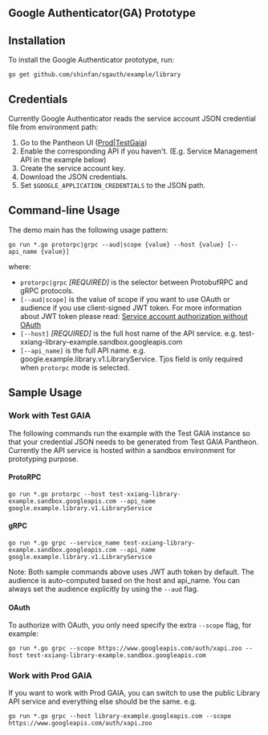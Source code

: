 Google Authenticator(GA) Prototype
-------
## Installation

To install the Google Authenticator prototype, run:
```
go get github.com/shinfan/sgauth/example/library
```
## Credentials
Currently Google Authenticator reads the service account JSON credential file from environment path:
1) Go to the Pantheon UI ([Prod](https://pantheon.corp.google.com/)|[TestGaia](https://pantheon-testgaia.corp.google.com))
2) Enable the corresponding API if you haven't. (E.g. Service Management API in the example below)
2) Create the service account key.
2) Download the JSON credentials.
3) Set `$GOOGLE_APPLICATION_CREDENTIALS` to the JSON path.

## Command-line Usage
The demo main has the following usage pattern:
```
go run *.go protorpc|grpc --aud|scope {value} --host {value} [--api_name {value}]
```
where:

- `protorpc|grpc` *[REQUIRED]* is the selector between ProtobufRPC and gRPC protocols. 
- `[--aud|scope]` is the value of scope if you want to use OAuth or audience if you use client-signed JWT token.
For more information about JWT token please read: [Service account authorization without OAuth](https://developers.google.com/identity/protocols/OAuth2ServiceAccount)
- `[--host]` *[REQUIRED]* is the full host name of the API service. e.g. test-xxiang-library-example.sandbox.googleapis.com 
- `[--api_name]` is the full API name. e.g. google.example.library.v1.LibraryService. Tjos field is only required when `protorpc` mode is selected.

## Sample Usage

### Work with Test GAIA

The following commands run the example with the Test GAIA instance so that your credential JSON needs to be generated from Test GAIA Pantheon. Currently the API service is hosted within a sandbox environment for prototyping purpose.

#### ProtoRPC
```
go run *.go protorpc --host test-xxiang-library-example.sandbox.googleapis.com --api_name google.example.library.v1.LibraryService
```
#### gRPC
```
go run *.go grpc --service_name test-xxiang-library-example.sandbox.googleapis.com --api_name google.example.library.v1.LibraryService 
```

Note: Both sample commands above uses JWT auth token by default. The audience is auto-computed based on the host and api_name.
You can always set the audience explicitly by using the `--aud` flag.

#### OAuth
To authorize with OAuth, you only need specify the extra `--scope` flag, for example:
```
go run *.go grpc --scope https://www.googleapis.com/auth/xapi.zoo --host test-xxiang-library-example.sandbox.googleapis.com
```

### Work with Prod GAIA

If you want to work with Prod GAIA, you can switch to use the public Library API service and everything else should be the same. e.g.
```
go run *.go grpc --host library-example.googleapis.com --scope https://www.googleapis.com/auth/xapi.zoo
```
